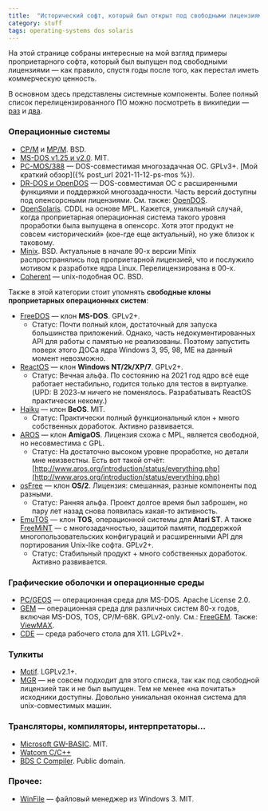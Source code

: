 ```yaml
---
title:  "Исторический софт, который был открыт под свободными лицензиями"
category: stuff
tags: operating-systems dos solaris
---
```


На этой странице собраны интересные на мой взгляд примеры проприетарного софта, который был выпущен под свободными лицензиями — как правило, спустя годы после того, как перестал иметь коммерческую ценность.

В основном здесь представлены системные компоненты. Более полный список перелицензированного ПО можно посмотреть в википедии — [раз](https://en.wikipedia.org/wiki/List_of_formerly_proprietary_software) и [два](https://en.wikipedia.org/wiki/Category:Formerly_proprietary_software).

### Операционные системы

* [CP/M](https://en.wikipedia.org/wiki/CP/M) и [MP/M](https://en.wikipedia.org/wiki/MP/M). BSD.
* [MS-DOS v1.25 и v2.0](https://github.com/microsoft/ms-dos). MIT.
* [PC-MOS/388](https://github.com/roelandjansen/pcmos386v501) — DOS-совместимая многозадачная ОС. GPLv3+. [Мой краткий обзор]({% post_url 2021-11-12-ps-mos %}).
* [DR-DOS и OpenDOS](https://en.wikipedia.org/wiki/DR-DOS) — DOS-совместимая ОС с расширенными функциями и поддержкой многозадачности. Часть версий доступны под опенсорсными лицензиями. См. также: [OpenDOS](http://www.deltasoft.com/opendos.htm).
* [OpenSolaris](https://en.wikipedia.org/wiki/OpenSolaris). CDDL на основе MPL. Кажется, уникальный случай, когда проприетарная операционная система такого уровня проработки была выпущена в опенсорс. Хотя этот продукт не совсем «исторический» (кое-где еще актуальный), но уже близок к таковому.
* [Minix](https://en.wikipedia.org/wiki/Minix). BSD. Актуальные в начале 90-х версии Minix распространялись под проприетарной лицензией, что и послужило мотивом к разработке ядра Linux. Перелицензирована в 00-х.
* [Coherent](http://www.nesssoftware.com/home/mwc/source.php) — unix-подобная ОС. BSD.

Также в этой категории стоит упомнять **свободные клоны проприетарных операционных систем**:

* [FreeDOS](https://www.freedos.org/) — клон **MS-DOS**. GPLv2+.
  * Статус: Почти полный клон, достаточный для запуска большинства приложений. Однако, часть недокументированных API для работы с памятью не реализованы. Поэтому запустить поверх этого ДОСа ядра Windows 3, 95, 98, ME на данный момент невозможно.
* [ReactOS](https://reactos.org/) — клон **Windows NT/2k/XP/7**. GPLv2+.
  * Статус: Вечная альфа. По состоянию на 2021 год ядро всё еще работает нестабильно, годится только для тестов в виртуалке. (UPD: В 2023-м ничего не поменялось. Разрабатывать ReactOS практически некому.)
* [Haiku](https://www.haiku-os.org/) — клон **BeOS**. MIT.
  * Статус: Практически полный функциональный клон + много собственных доработок. Активно развивается.
* [AROS](https://www.haiku-os.org/) — клон **AmigaOS**. Лицензия схожа с MPL, является свободной, но несовместима с GPL.
  * Статус: На достаточно высоком уровне проработке, но детали мне неизвестны. Есть вот такой отчёт: [http://www.aros.org/introduction/status/everything.php](http://www.aros.org/introduction/status/everything.php)
* [osFree](http://www.osfree.org/) — клон **OS/2**. Лицензия: смешанная, разные компоненты под разными.
  * Статус: Ранняя альфа. Проект долгое время был заброшен, но пару лет назад снова появилась какая-то активность.
* [EmuTOS](https://emutos.sourceforge.io/) — клон **TOS**, операционной системы для **Atari ST**. А также [FreeMiNT](https://freemint.github.io/) — с многозадачностью, защитой памяти, поддержкой многопользовательских конфигураций и расширенными API для портирования Unix-like софта. GPLv2+.
  * Статус: Стабильный продукт + много собственных доработок. Активно развивается.

### Графические оболочки и операционные среды

* [PC/GEOS](https://github.com/bluewaysw/pcgeos) — операционная среда для MS-DOS. Apache License 2.0.
* [GEM](http://www.deltasoft.com/) — операционная среда для различных систем 80-х годов, включая MS-DOS, TOS, CP/M-68K. GPLv2-only. См.: [FreeGEM](https://en.wikipedia.org/wiki/FreeGEM). Также: [ViewMAX](https://en.wikipedia.org/wiki/ViewMAX).
* [CDE](http://sf.net/projects/cdesktopenv/) — среда рабочего стола для X11. LGPLv2+.

### Тулкиты

* [Motif](https://motif.ics.com/motif). LGPLv2.1+.
* [MGR](https://hack.org/mc/mgr/) — не совсем подходит для этого списка, так как под свободной лицензией так и не был выпущен. Тем не менее «на почитать» исходники доступны. Довольно уникальная оконная система для unix-совместимых машин.

### Трансляторы, компиляторы, интерпретаторы...

* [Microsoft GW-BASIC](https://github.com/microsoft/GW-BASIC). MIT.
* [Watcom C/C++](https://en.wikipedia.org/wiki/Watcom_C/C%2B%2B)
* [BDS C Compiler](https://en.wikipedia.org/wiki/BDS_C). Public domain.

### Прочее:

* [WinFile](https://github.com/Microsoft/winfile) — файловый менеджер из Windows 3. MIT.
